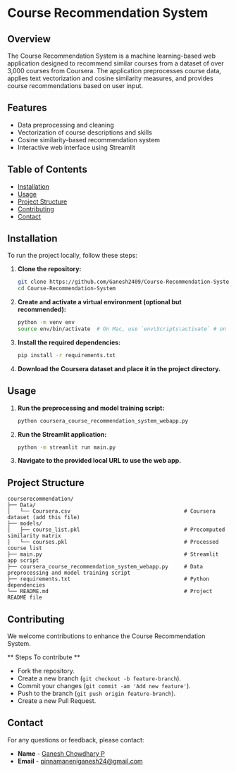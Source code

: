 # Course Recommendation System

## Overview
The Course Recommendation System is a machine learning-based web application designed to recommend similar courses from a dataset of over 3,000 courses from Coursera. The application preprocesses course data, applies text vectorization and cosine similarity measures, and provides course recommendations based on user input.

## Features
- Data preprocessing and cleaning
- Vectorization of course descriptions and skills
- Cosine similarity-based recommendation system
- Interactive web interface using Streamlit

## Table of Contents
- [Installation](#installation)
- [Usage](#usage)
- [Project Structure](#project-structure)
- [Contributing](#contributing)
- [Contact](#contact) 

## Installation
To run the project locally, follow these steps:

1. **Clone the repository:**
    ```bash
    git clone https://github.com/Ganesh2409/Course-Recommendation-System.git
    cd Course-Recommendation-System
    ```

2. **Create and activate a virtual environment (optional but recommended):**
    ```bash
    python -m venv env
    source env/bin/activate  # On Mac, use `env\Scripts\activate` # on windows 
    ```

3. **Install the required dependencies:**
    ```bash
    pip install -r requirements.txt
    ```

4. **Download the Coursera dataset and place it in the project directory.**

## Usage
1. **Run the preprocessing and model training script:**
    ```bash
    python coursera_course_recommendation_system_webapp.py
    ```

2. **Run the Streamlit application:**
    ```bash
    python -m streamlit run main.py
    ```

3. **Navigate to the provided local URL to use the web app.**

## Project Structure
```
courserecommendation/
├── Data/
│   └── Coursera.csv                                    # Coursera dataset (add this file)
├── models/
│   ├── course_list.pkl                                 # Precomputed similarity matrix
│   └── courses.pkl                                     # Processed course list
├── main.py                                             # Streamlit app script
├── coursera_course_recommendation_system_webapp.py     # Data preprocessing and model training script 
├── requirements.txt                                    # Python dependencies
└── README.md                                           # Project README file
```

## Contributing
We welcome contributions to enhance the Course Recommendation System. 

** Steps To contribute ** 

* Fork the repository.
* Create a new branch (`git checkout -b feature-branch`).
* Commit your changes (`git commit -am 'Add new feature'`).
* Push to the branch (`git push origin feature-branch`).
* Create a new Pull Request.


## Contact
For any questions or feedback, please contact:
- **Name** - [Ganesh Chowdhary P]()
- **Email** - [pinnamaneniganesh24@gmail.com ](mailto:your.pinnamaneniganesh24@gmail.com)
